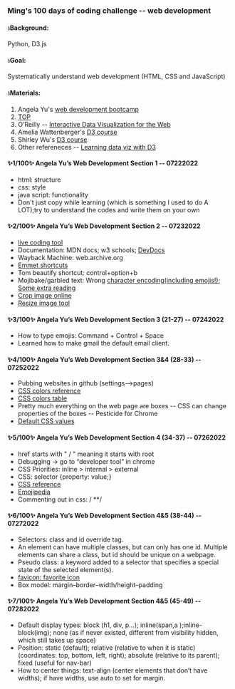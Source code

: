 <h3>Ming's 100 days of coding challenge -- web development</h3>
<h4>💧Background:</h4>Python, D3.js
<h4>💧Goal:</h4>Systematically understand web development (HTML, CSS and JavaScript)
<h4>💧Materials:</h4>
<ol>
<li>Angela Yu's <a href="https://www.udemy.com/course/the-complete-web-development-bootcamp/">web development bootcamp</a></li>
<li><a href="https://www.theodinproject.com/">TOP</a></li>
<li>O’Reilly -- <a href="https://www.amazon.com/Interactive-Data-Visualization-Web-Introduction/dp/1449339735">Interactive Data Visualization for the Web</a></li>
<li>Amelia Wattenberger's <a href="https://www.newline.co/fullstack-d3">D3 course</a></li>
<li>Shirley Wu's <a href="https://frontendmasters.com/teachers/shirley-wu/">D3 course</a></li>
<li>Other refereneces -- <a href="https://medium.com/@didoesdigital/learning-data-viz-with-d3-8b54afcef74">Learning data viz with D3</a></li>
</ol>

<h4>✨1/100✨ Angela Yu’s Web Development Section 1 -- 07222022</h4>
<ul>
<li>html: structure</li>
<li>css: style</li>
<li>java script: functionality</li>
<li>Don't just copy while learning (which is something I used to do A LOT);try to understand the codes and write them on your own</li>
 </ul>
<h4>✨2/100✨ Angela Yu’s Web Development Section 2 -- 07232022</h4>
<ul>
<li><a href="https://codepen.io/">live coding tool</a></li>
<li>Documentation: MDN docs; w3 schools; <a href="https://devdocs.io">DevDocs</a></li>
<li>Wayback Machine: web.archive.org</li>
<li><a href="https://docs.emmet.io/cheat-sheet/">Emmet shortcuts</a></li>
<li>Tom beautify shortcut: control+option+b</li>
<li>Mojibake/garbled text: Wrong <a href="https://unicode-table.com/en/">character encoding(including emojis!)</a>; <a href="https://www.joelonsoftware.com/2003/10/08/the-absolute-minimum-every-software-developer-absolutely-positively-must-know-about-unicode-and-character-sets-no-excuses/">Some extra reading</a></li>
<li><a href="https://crop-circle.imageonline.co/">Crop image online</a></li>
<li><a href="https://www.befunky.com/create/resize-image/">Resize image tool</a></li>
</ul>
<h4>✨3/100✨ Angela Yu’s Web Development Section 3 (21-27) -- 07242022</h4>
<ul>
<li>How to type emojis: Command + Control + Space</li>
<li>Learned how to make gmail the default email client.</li>
</ul>
<h4>✨4/100✨ Angela Yu’s Web Development Section 3&4 (28-33) -- 07252022</h4>
<ul>
<li>Pubbing websites in github (settings-->pages)</li>
<li><a href="https://colorhunt.co/">CSS colors reference</a></li>
<li><a href="https://developer.mozilla.org/en-US/docs/Web/CSS/color_value">CSS colors table</a></li>
<li>Pretty much everything on the web page are boxes -- CSS can change properties of the boxes -- Pesticide for Chrome</li>
<li><a href="https://www.w3schools.com/cssref/css_default_values.asp">Default CSS values</a></li> 
</ul>
<h4>✨5/100✨ Angela Yu’s Web Development Section 4 (34-37) -- 07262022</h4>
<ul>
<li>href starts with " / " meaning it starts with root</li>
<li>Debugging → go to “developer tool” in chrome</li>
<li>CSS Priorities: inline > internal > external</li>
<li>CSS: selector {property: value;}</li>
<li><a href="https://developer.mozilla.org/en-US/docs/Web/CSS/Reference">CSS reference</a></li> 
<li><a href="https://emojipedia.org/">Emojipedia</a></li> 
<li>Commenting out in css: / **/</li>
</ul>
<h4>✨6/100✨ Angela Yu’s Web Development Section 4&5 (38-44) -- 07272022</h4>
<ul>
<li>Selectors: class and id override tag.</li>
<li>An element can have multiple classes, but can only has one id. Multiple elements can share a class, but id should be unique on a webpage.</li>
<li>Pseudo class: a keyword added to a selector that specifies a special state of the selected element(s).</li>
<li><a href="https://www.favicon.cc/">favicon: favorite icon</a></li> 
<li>Box model: margin–border–width/height–padding</li> 
</ul>
<h4>✨7/100✨ Angela Yu’s Web Development Section 4&5 (45-49) -- 07282022</h4>
<ul>
<li>Default display types: block (h1, div, p…); inline(span,a );inline-block(img); none (as if never existed, different from visibility hidden, which still takes up space)</li>
<li>Position: static (default); relative (relative to when it is static)(coordinates: top, bottom, left, right); absolute (relative to its parent); fixed (useful for nav-bar)</li>
<li>How to center things: text-align (center elements that don’t have widths); if have widths, use auto to set for margin.</li>
</ul>








 

